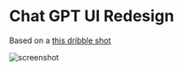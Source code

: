 # Chat GPT UI Redesign

Based on a [this dribble shot](https://dribbble.com/shots/20909323-ChatGPT-AI-Concept-Redesign)

![screenshot](https://res.cloudinary.com/ds574fco0/image/upload/v1680926879/github/aa_b2uu1h.png)